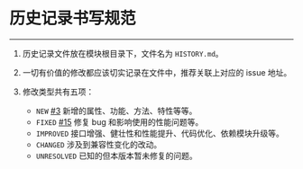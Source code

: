 # 历史记录书写规范
---

1. 历史记录文件放在模块根目录下，文件名为 `HISTORY.md`。

2. 一切有价值的修改都应该切实记录在文件中，推荐关联上对应的 issue 地址。

3. 修改类型共有五项：
    - `NEW` [#3](##) 新增的属性、功能、方法、特性等等。
    - `FIXED` [#15](##) 修复 bug 和影响使用的性能问题等。
    - `IMPROVED` 接口增强、健壮性和性能提升、代码优化、依赖模块升级等。
    - `CHANGED` 涉及到兼容性变化的改动。
    - `UNRESOLVED` 已知的但本版本暂未修复的问题。
